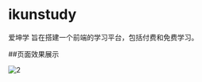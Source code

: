# ikunstudy
爱坤学 旨在搭建一个前端的学习平台，包括付费和免费学习。

##页面效果展示




![2](https://github.com/2002lzt/ikunstudy/assets/144540165/7ccf7992-30d8-447f-af05-392ca000cc17)










